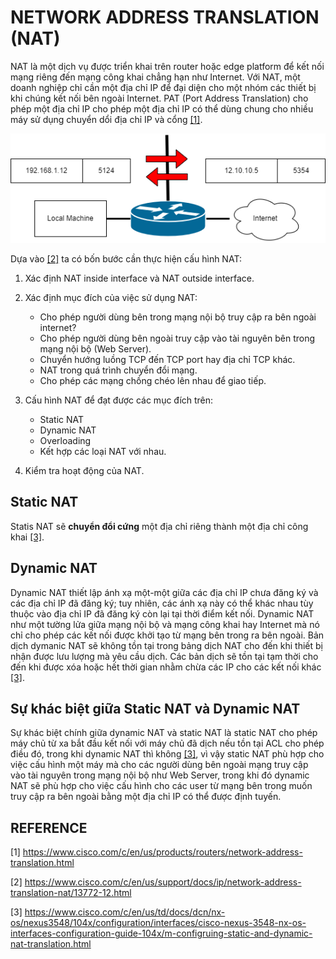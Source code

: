 # NETWORK ADDRESS TRANSLATION (NAT)

NAT là một dịch vụ được triển khai trên router hoặc edge platform để kết nối mạng riêng đến mạng công khai chẳng hạn như Internet. Với NAT, một doanh nghiệp chỉ cần một địa chỉ IP để đại diện cho một nhóm các thiết bị khi chúng kết nối bên ngoài Internet. PAT (Port Address Translation) cho phép một địa chỉ IP cho phép một địa chỉ IP có thể dùng chung cho nhiều máy sử dụng chuyển dổi địa chỉ IP và cổng [[1]](https://www.cisco.com/c/en/us/products/routers/network-address-translation.html).

![NAT example](./img/nat_ex.png)

Dựa vào [[2]](https://www.cisco.com/c/en/us/support/docs/ip/network-address-translation-nat/13772-12.html) ta có bốn bước cần thực hiện cấu hình NAT:

1. Xác định NAT inside interface và NAT outside interface.
2. Xác định mục đích của việc sử dụng NAT:
    
    - Cho phép người dùng bên trong mạng nội bộ truy cập ra bên ngoài internet?
    - Cho phép người dùng bên ngoài truy cập vào tài nguyên bên trong mạng nội bộ (Web Server).
    - Chuyển hướng luồng TCP đến TCP port hay địa chỉ TCP khác.
    - NAT trong quá trình chuyển đổi mạng.
    - Cho phép các mạng chồng chéo lên nhau để giao tiếp.

3. Cấu hình NAT để đạt được các mục đích trên:

    - Static NAT
    - Dynamic NAT
    - Overloading
    - Kết hợp các loại NAT với nhau.

4. Kiểm tra hoạt động của NAT.

## Static NAT

Statis NAT sẽ **chuyển đổi cứng** một địa chỉ riêng thành một địa chỉ công khai [[3]](https://www.cisco.com/c/en/us/td/docs/dcn/nx-os/nexus3548/104x/configuration/interfaces/cisco-nexus-3548-nx-os-interfaces-configuration-guide-104x/m-configruing-static-and-dynamic-nat-translation.html).

## Dynamic NAT

Dynamic NAT thiết lập ánh xạ một-một giữa các địa chỉ IP chưa đăng ký và các địa chỉ IP đã đăng ký; tuy nhiên, các ánh xạ này có thể khác nhau tùy thuộc vào địa chỉ IP đã đăng ký còn lại tại thời điểm kết nối. Dynamic NAT như một tường lửa giữa mạng nội bộ và mạng công khai hay Internet mà nó chỉ cho phép các kết nối được khởi tạo từ mạng bên trong ra bên ngoài. Bản dịch dymanic NAT sẽ không tồn tại trong bảng dịch NAT cho đến khi thiết bị nhận được lưu lượng mà yêu cầu dịch. Các bản dịch sẽ tồn tại tạm thời cho đến khi được xóa hoặc hết thời gian nhằm chừa các IP cho các kết nối khác [[3]](https://www.cisco.com/c/en/us/td/docs/dcn/nx-os/nexus3548/104x/configuration/interfaces/cisco-nexus-3548-nx-os-interfaces-configuration-guide-104x/m-configruing-static-and-dynamic-nat-translation.html).

## Sự khác biệt giữa Static NAT và Dynamic NAT

Sự khác biệt chính giữa dynamic NAT và static NAT là static NAT cho phép máy chủ từ xa bắt đầu kết nối với máy chủ đã dịch nếu tồn tại ACL cho phép điều đó, trong khi dynamic NAT thì không [[3]](https://www.cisco.com/c/en/us/td/docs/dcn/nx-os/nexus3548/104x/configuration/interfaces/cisco-nexus-3548-nx-os-interfaces-configuration-guide-104x/m-configruing-static-and-dynamic-nat-translation.html), vì vậy static NAT phù hợp cho việc cấu hình một máy mà cho các người dùng bên ngoài mạng truy cập vào tài nguyên trong mạng nội bộ như Web Server, trong khi đó dynamic NAT sẽ phù hợp cho việc cấu hình cho các user từ mạng bên trong muốn truy cập ra bên ngoài bằng một địa chỉ IP có thể được định tuyến.

## REFERENCE

[1] <https://www.cisco.com/c/en/us/products/routers/network-address-translation.html>

[2] <https://www.cisco.com/c/en/us/support/docs/ip/network-address-translation-nat/13772-12.html>

[3] <https://www.cisco.com/c/en/us/td/docs/dcn/nx-os/nexus3548/104x/configuration/interfaces/cisco-nexus-3548-nx-os-interfaces-configuration-guide-104x/m-configruing-static-and-dynamic-nat-translation.html>
